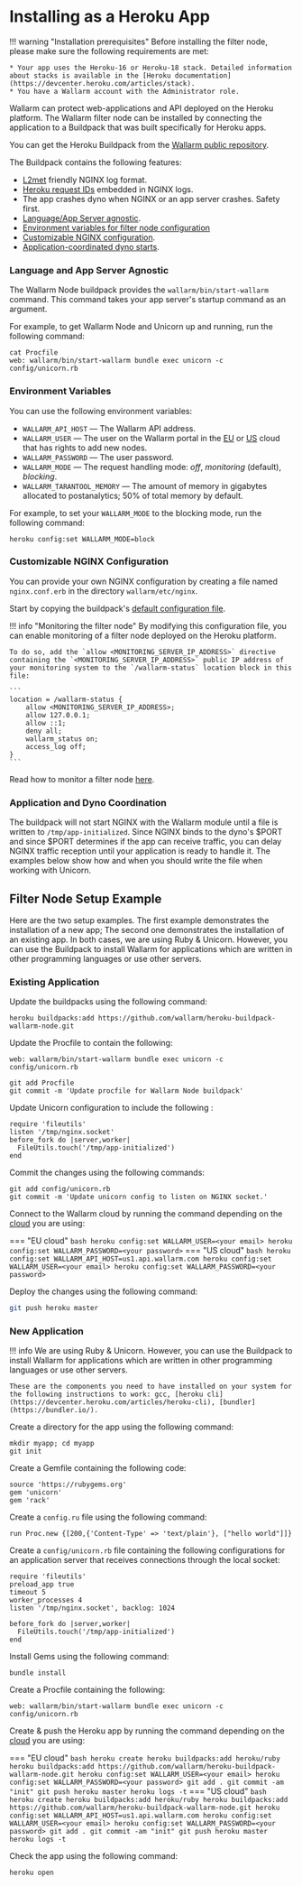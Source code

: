 [anchor1]:      #language-and-app-server-agnostic
[anchor2]:      #environment-variables
[anchor3]:      #customizable-nginx-configuration
[anchor4]:      #application-and-dyno-coordination
[doc-monitoring]: monitoring/intro.md

# Installing as a Heroku App

!!! warning "Installation prerequisites"
    Before installing the filter node, please make sure the following requirements are met:
    
    * Your app uses the Heroku-16 or Heroku-18 stack. Detailed information about stacks is available in the [Heroku documentation](https://devcenter.heroku.com/articles/stack).
    * You have a Wallarm account with the Administrator role.

Wallarm can protect web-applications and API deployed on the Heroku platform. The Wallarm filter node can be installed by connecting the application to a Buildpack that was built specifically for Heroku apps.

You can get the Heroku Buildpack from the [Wallarm public repository](https://github.com/wallarm/heroku-buildpack-wallarm-node).

The Buildpack contains the following features:
* [L2met](https://github.com/ryandotsmith/l2met) friendly NGINX log format.
* [Heroku request IDs](https://devcenter.heroku.com/articles/http-request-id) embedded in NGINX logs. 
* The app crashes dyno when NGINX or an app server crashes. Safety first.
* [Language/App Server agnostic][anchor1].
* [Environment variables for filter node configuration][anchor2]
* [Customizable NGINX configuration][anchor3].
* [Application-coordinated dyno starts][anchor4].

### Language and App Server Agnostic

The Wallarm Node buildpack provides the `wallarm/bin/start-wallarm` command. This command takes your app server's startup command as an argument.

For example, to get Wallarm Node and Unicorn up and running, run the following command:

```
cat Procfile
web: wallarm/bin/start-wallarm bundle exec unicorn -c config/unicorn.rb 
```

### Environment Variables

You can use the following environment variables:

* `WALLARM_API_HOST`&nbsp;— The Wallarm API address.
* `WALLARM_USER`&nbsp;— The user on the Wallarm portal in the [EU](https://my.wallarm.com/settings/users) or [US](https://us1.my.wallarm.com/settings/users) cloud that has rights to add new nodes.
* `WALLARM_PASSWORD`&nbsp;— The user password.
* `WALLARM_MODE`&nbsp;— The request handling mode: *off*, *monitoring* (default), *blocking*.
* `WALLARM_TARANTOOL_MEMORY`&nbsp;— The amount of memory in gigabytes allocated to postanalytics; 50% of total memory by default.

For example, to set your `WALLARM_MODE` to the blocking mode, run the following command:

```
heroku config:set WALLARM_MODE=block
```

### Customizable NGINX Configuration

You can provide your own NGINX configuration by creating a file named `nginx.conf.erb` in the directory `wallarm/etc/nginx`.

Start by copying the buildpack's [default configuration file](https://github.com/wallarm/heroku-buildpack-wallarm-node/blob/master/nginx.conf.erb).

!!! info "Monitoring the filter node"
    By modifying this configuration file, you can enable monitoring of a filter node deployed on the Heroku platform.
    
    To do so, add the `allow <MONITORING_SERVER_IP_ADDRESS>` directive containing the `<MONITORING_SERVER_IP_ADDRESS>` public IP address of your monitoring system to the `/wallarm-status` location block in this file:
    
    ```
    location = /wallarm-status {
        allow <MONITORING_SERVER_IP_ADDRESS>;
        allow 127.0.0.1;
        allow ::1;
        deny all;
        wallarm_status on;
        access_log off;
    }
    ```
   Read how to monitor a filter node [here][doc-monitoring].

### Application and Dyno Coordination

The buildpack will not start NGINX with the Wallarm module until a file is written to `/tmp/app-initialized`. Since NGINX binds to the dyno's $PORT and since $PORT determines if the app can receive traffic, you can delay NGINX traffic reception until your application is ready to handle it. The examples below show how and when you should write the file when working with Unicorn.

## Filter Node Setup Example

Here are the two setup examples. The first example demonstrates the installation of a new app; The second one demonstrates the installation of an existing app. In both cases, we are using Ruby & Unicorn. However, you can use the Buildpack to install Wallarm for applications which are written in other programming languages or use other servers.

### Existing Application

Update the buildpacks using the following command:

```
heroku buildpacks:add https://github.com/wallarm/heroku-buildpack-wallarm-node.git
```

Update the Procfile to contain the following:

```
web: wallarm/bin/start-wallarm bundle exec unicorn -c config/unicorn.rb
```

```
git add Procfile
git commit -m 'Update procfile for Wallarm Node buildpack'
```

Update Unicorn configuration to include the following :

```
require 'fileutils'
listen '/tmp/nginx.socket'
before_fork do |server,worker|
  FileUtils.touch('/tmp/app-initialized')
end
```

Commit the changes using the following commands:

```
git add config/unicorn.rb
git commit -m 'Update unicorn config to listen on NGINX socket.'
```

Connect to the Wallarm cloud by running the command depending on the [cloud](../about-wallarm-waf/overview.md#cloud) you are using: 

=== "EU cloud"
    ``` bash
    heroku config:set WALLARM_USER=<your email>
    heroku config:set WALLARM_PASSWORD=<your password>
    ```
=== "US cloud"
    ``` bash
    heroku config:set WALLARM_API_HOST=us1.api.wallarm.com
    heroku config:set WALLARM_USER=<your email>
    heroku config:set WALLARM_PASSWORD=<your password>
    ```

Deploy the changes using the following command:

```bash
git push heroku master
```

### New Application
!!! info
    We are using Ruby & Unicorn. However, you can use the Buildpack to install Wallarm for applications which are written in other programming languages or use other servers.
    
    These are the components you need to have installed on your system for the following instructions to work: gcc, [heroku cli](https://devcenter.heroku.com/articles/heroku-cli), [bundler](https://bundler.io/).

Create a directory for the app using the following command:

```
mkdir myapp; cd myapp
git init
```

Create a Gemfile containing the following code:

```
source 'https://rubygems.org'
gem 'unicorn'
gem 'rack'
```

Create a `config.ru` file using the following command:

```
run Proc.new {[200,{'Content-Type' => 'text/plain'}, ["hello world"]]}
```

Create a `config/unicorn.rb` file containing the following configurations for an application server that receives connections through the local socket:

```
require 'fileutils'
preload_app true
timeout 5
worker_processes 4
listen '/tmp/nginx.socket', backlog: 1024

before_fork do |server,worker|
  FileUtils.touch('/tmp/app-initialized')
end
```

Install Gems using the following command:

```
bundle install
```

Create a Procfile containing the following:

```
web: wallarm/bin/start-wallarm bundle exec unicorn -c config/unicorn.rb
```

Create & push the Heroku app by running the command depending on the [cloud](../about-wallarm-waf/overview.md#cloud) you are using: 

=== "EU cloud"
    ``` bash
    heroku create
    heroku buildpacks:add heroku/ruby
    heroku buildpacks:add https://github.com/wallarm/heroku-buildpack-wallarm-node.git
    heroku config:set WALLARM_USER=<your email>
    heroku config:set WALLARM_PASSWORD=<your password>
    git add .
    git commit -am "init"
    git push heroku master
    heroku logs -t
    ```
=== "US cloud"
    ```bash
    heroku create
    heroku buildpacks:add heroku/ruby
    heroku buildpacks:add https://github.com/wallarm/heroku-buildpack-wallarm-node.git
    heroku config:set WALLARM_API_HOST=us1.api.wallarm.com
    heroku config:set WALLARM_USER=<your email>
    heroku config:set WALLARM_PASSWORD=<your password>
    git add .
    git commit -am "init"
    git push heroku master
    heroku logs -t
    ```

Check the app using the following command:

```
heroku open
```
